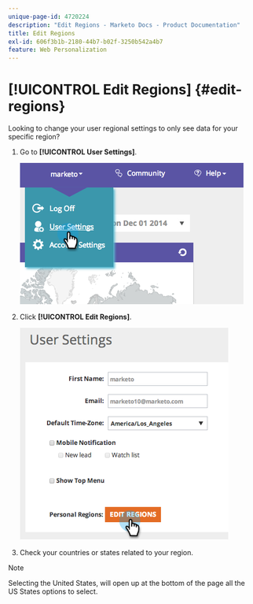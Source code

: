 ```yaml
---
unique-page-id: 4720224
description: "Edit Regions - Marketo Docs - Product Documentation"
title: Edit Regions
exl-id: 606f3b1b-2180-44b7-b02f-3250b542a4b7
feature: Web Personalization
---
```

# [!UICONTROL Edit Regions] {#edit-regions}

Looking to change your user regional settings to only see data for your specific region?

1. Go to **[!UICONTROL User Settings]**.

   ![](assets/image2014-12-1-23-3a8-3a40.png)

1. Click **[!UICONTROL Edit Regions]**.

   ![](assets/image2014-12-3-18-3a55-3a25.png)

1. Check your countries or states related to your region.

>[!NOTE]
>
>Selecting the United States, will open up at the bottom of the page all the US States options to select.
